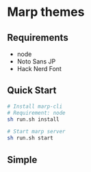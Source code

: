# Marp themes

## Requirements
- node
- Noto Sans JP
- Hack Nerd Font

## Quick Start
```bash
# Install marp-cli
# Requirement: node
sh run.sh install

# Start marp server
sh run.sh start
```

## Simple
